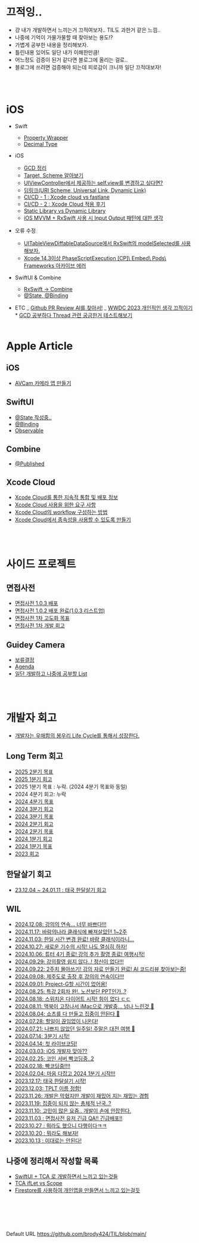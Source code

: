 # 끄적잉..

-   걍 내가 개발하면서 느끼는거 끄적여보자.. TIL도 과한거 같은 느낌..
-   나중에 기억이 가물가물할 때 찾아보는 용도!?
-   가볍게 공부한 내용을 정리해보자.
-   틀린내용 있어도 일단 내가 이해한만큼!
-   어느정도 검증이 된거 같다면 블로그에 올리는 걸로..
-   블로그에 쓰려면 검증해야 되는데 피로감이 크니까 일단 끄적대보자!

<br/><br/>

# iOS

-   Swift
    -   [Property Wrapper](https://github.com/brody424/TIL/tree/main/ios/til/property_wrapper.md)
    -   [Decimal Type](https://github.com/brody424/TIL/blob/main/ios/til/swift_decimal_type.md)
-   iOS

    -   [GCD 정리](https://github.com/brody424/TIL/blob/main/ios/til/dispatch_queue.md)
    -   [Target, Scheme 알아보기](https://github.com/brody424/TIL/blob/main/ios/til/target_scheme.md)
    -   [UIViewController에서 제공하는 self.view를 변경하고 싶다면?](https://github.com/brody424/TIL/blob/main/ios/til/viewcontroller_view_change.md)
    -   [딥링크(URI Scheme, Universal Link, Dynamic Link)](https://github.com/brody424/TIL/blob/main/ios/til/uri_scheme_universal_link.md)
    -   [CI/CD - 1 : Xcode cloud vs fastlane](https://github.com/brody424/TIL/tree/main/ios/cicd_1.md)
    -   [CI/CD - 2 : Xcode Cloud 적용 후기](https://github.com/brody424/TIL/tree/main/ios/cicd_2.md)
    -   [Static Library vs Dynamic Library](https://github.com/brody424/TIL/tree/main/ios/til/static_library_dynamic_library.md)
    -   [iOS MVVM + RxSwift 사용 시 Input Output 패턴에 대한 생각](https://github.com/brody424/TIL/tree/main/ios/til/mvvm_input_output_0.md)

-   오류 수정

    -   [UITableViewDiffableDataSource에서 RxSwift의 modelSelected를 사용해보자.](https://github.com/brody424/TIL/blob/main/ios/error/Diffable_DataSource_RxSwift_Select.md)
    -   [Xcode 14.3이상 PhaseScriptExecution [CP]\ Embed\ Pods\ Frameworks 아카이브 에러](https://github.com/brody424/TIL/blob/main/ios/error/xcode_14_3_error.md)

-   SwiftUI & Combine
    -   [RxSwift -> Combine](https://github.com/brody424/TIL/blob/main/ios/til/combine_swiftui/rxswift_combine_convert.md)
    -   [@State, @Binding](https://github.com/brody424/TIL/blob/main/ios/til/combine_swiftui/state_binding_observedObject.md)
-   ETC
    _ [Github PR Review AI를 찾아서!](https://github.com/brody424/TIL/blob/main/ios/etc/pr_review_ai.md)
    _ [WWDC 2023 개인적인 생각 끄적이기](https://github.com/brody424/TIL/blob/main/ios/etc/wwdc_2023_personal_thoughts.md) \* [GCD 공부하다 Thread 관련 궁금한거 테스트해보기](https://github.com/brody424/TIL/tree/main/ios/til/concurrent/thread_question.md)
    <br/><br/>

# Apple Article

## iOS

-   [AVCam 카메라 앱 만들기](https://github.com/brody424/TIL/tree/main/ios/documentation/AVCam_Building_a_Camera_App.md)

## SwiftUI

-   [@State 작성중..](https://github.com/brody424/TIL/tree/main/ios/documentation/SwiftUI_Combine/SwiftUI_State.md)
-   [@Binding](https://github.com/brody424/TIL/tree/main/ios/documentation/SwiftUI_Combine/SwiftUI_Binding.md)
-   [Observable](https://github.com/brody424/TIL/tree/main/ios/documentation/SwiftUI_Combine/SwiftUI_Observable.md)

## Combine

-   [@Published](https://github.com/brody424/TIL/tree/main/ios/documentation/SwiftUI_Combine/Published.md)

## Xcode Cloud

-   [Xcode Cloud를 통한 지속적 통합 및 배포 정보](https://github.com/brody424/TIL/tree/main/ios/documentation/About_continuous_integration_and_delivery_with_Xcode_Cloud.md)
-   [Xcode Cloud 사용을 위한 요구 사항](https://github.com/brody424/TIL/tree/main/ios/documentation/Requirements_for_using_Xcode_Cloud.md)
-   [Xcode Cloud의 workflow 구성하는 방법](https://github.com/brody424/TIL/tree/main/ios/documentation/Configuring_your_first_Xcode_Cloud_workflow.md)
-   [Xcode Cloud에서 종속성을 사용할 수 있도록 만들기](https://github.com/brody424/TIL/tree/main/ios/documentation/Making_dependencies_available_to_Xcode_Cloud.md)

<br/><br/>

# 사이드 프로젝트

## 면접사전

-   [면접사전 1.0.3 배포](https://github.com/brody424/TIL/blob/main/ios/sideproject/interview_dictionary/interview_dictionary_4.md)
-   [면접사전 1.0.2 배포 완료(1.0.3 리스트업)](https://github.com/brody424/TIL/blob/main/ios/sideproject/interview_dictionary/interview_dictionary_3.md)
-   [면접사전 1차 고도화 목표](https://github.com/brody424/TIL/blob/main/ios/sideproject/interview_dictionary/interview_dictionary_2.md)
-   [면접사전 1차 개발 회고](https://github.com/brody424/TIL/blob/main/ios/sideproject/interview_dictionary/interview_dictionary_1.md)

## Guidey Camera

-   [보류결정](https://github.com/brody424/TIL/blob/main/ios/sideproject/tplt/guidey_hold.md)
-   [Agenda](https://github.com/brody424/TIL/blob/main/ios/sideproject/tplt/agenda.md)
-   [일단 개발하고 나중에 공부할 List](https://github.com/brody424/TIL/blob/main/ios/sideproject/tplt/first_develop_after_study_list)

<br/><br/>

# 개발자 회고

-   [개발자는 우매함의 봉우리 Life Cycle를 통해서 성장한다.](https://github.com/brody424/TIL/tree/main/ios/diary/mount_stupid.md)

## Long Term 회고

-   [2025 2분기 목표](https://github.com/brody424/TIL/tree/main/ios/diary/longterm/2025_q2_ork.md)
-   [2025 1분기 회고](https://github.com/brody424/TIL/tree/main/ios/diary/longterm/2025_q1_feedback.md)
-   2025 1분기 목표 : 누락. (2024 4분기 목표와 동일)
-   2024 4분기 회고: 누락
-   [2024 4분기 목표](https://github.com/brody424/TIL/tree/main/ios/diary/longterm/2024_q4_ork.md)
-   [2024 3분기 회고](https://github.com/brody424/TIL/tree/main/ios/diary/longterm/2024_q3_feedback.md)
-   [2024 3분기 목표](https://github.com/brody424/TIL/tree/main/ios/diary/longterm/2024_q3_ork.md)
-   [2024 2분기 회고](https://github.com/brody424/TIL/tree/main/ios/diary/longterm/2024_q2_feedback.md)
-   [2024 2분기 목표](https://github.com/brody424/TIL/tree/main/ios/diary/longterm/2024_q2_ork.md)
-   [2024 1분기 회고](https://github.com/brody424/TIL/tree/main/ios/diary/longterm/2024_1_quarter_feedback.md)
-   [2024 1분기 목표](https://github.com/brody424/TIL/tree/main/ios/diary/longterm/2024_1_4_okr.md)
-   [2023 회고](https://github.com/brody424/TIL/tree/main/ios/diary/longterm/retrospect_2023.md)

## 한달살기 회고

-   [23.12.04 ~ 24.01.11 : 태국 한달살기 회고](https://github.com/brody424/TIL/tree/main/ios/diary/longterm/2023_thailand_worcation.md)

## WIL

-   [2024.12.08: 강의의 연속... 너무 바쁘다!!!](https://github.com/brody424/TIL/tree/main/ios/diary/241208.md)
-   [2024.11.17: 바람의나라 클래식에 빠져살았던 1~2주](https://github.com/brody424/TIL/tree/main/ios/diary/241117.md)
-   [2024.11.03: 한일 시간 변경 완료! 바람 클래식이라니...](https://github.com/brody424/TIL/tree/main/ios/diary/241103.md)
-   [2024.10.27: 새로운 기수의 시작! 나도 열심히 하자!](https://github.com/brody424/TIL/tree/main/ios/diary/241027.md)
-   [2024.10.06: 튜터 4기 종료! 강의 추가 촬영 종료! 여행시작!](https://github.com/brody424/TIL/tree/main/ios/diary/241006.md)
-   [2024.09.29: 강의촬영 쉽지 않다..! 정신이 없다!!!](https://github.com/brody424/TIL/tree/main/ios/diary/240929.md)
-   [2024.09.22: 2주치 몰아쓰기! 강의 자료 만들기 완료! AI 코드리뷰 찾아보는중!](https://github.com/brody424/TIL/tree/main/ios/diary/240922.md)
-   [2024.09.08: 제주도로 출장 후 강의의 연속이다!!!](https://github.com/brody424/TIL/tree/main/ios/diary/240908.md)
-   [2024.09.01: Project-G할 시간이 없어용!](https://github.com/brody424/TIL/tree/main/ios/diary/240901.md)
-   [2024.08.25: 특강 2회차 완!. 노션보단 PPT인가..?](https://github.com/brody424/TIL/tree/main/ios/diary/240825.md)
-   [2024.08.18: 스위치온 다이어트 시작! 힘이 없다 ㄷㄷ](https://github.com/brody424/TIL/tree/main/ios/diary/240818.md)
-   [2024.08.11: 맥북이 고장나서 iMac으로 개발중... 넘나 느린것 🥲](https://github.com/brody424/TIL/tree/main/ios/diary/240811.md)
-   [2024.08.04: 쇼츠를 다 만들고 집중이 안된다 🫠](https://github.com/brody424/TIL/tree/main/ios/diary/240804.md)
-   [2024.07.28: 할일이 끊임없이 나온다!](https://github.com/brody424/TIL/tree/main/ios/diary/240728.md)
-   [2024.07.21: 나쁘지 않았던 일주일! 주말은 대전 여행 🚄](https://github.com/brody424/TIL/tree/main/ios/diary/240721.md)
-   [2024.07.14: 3분기 시작!](https://github.com/brody424/TIL/tree/main/ios/diary/240714.md)
-   [2024.04.14: 첫 라이브코딩!](https://github.com/brody424/TIL/tree/main/ios/diary/240414.md)
-   [2024.03.03: iOS 개발자 맞아??](https://github.com/brody424/TIL/tree/main/ios/diary/240303.md)
-   [2024.02.25: 코인 서버 빡코딩중..2](https://github.com/brody424/TIL/tree/main/ios/diary/240225.md)
-   [2024.02.18: 빡코딩중!!!!](https://github.com/brody424/TIL/tree/main/ios/diary/240218.md)
-   [2024.02.04: 마음 다잡고 2024 1분기 시작!!!](https://github.com/brody424/TIL/tree/main/ios/diary/240204.md)
-   [2023.12.17: 태국 한달살기 시작!](https://github.com/brody424/TIL/tree/main/ios/diary/231217.md)
-   [2023.12.03: TPLT 이름 정함!](https://github.com/brody424/TIL/tree/main/ios/diary/231203.md)
-   [2023.11.26: 개발은 막혔지만 개발이 재밌어 지는 재밌는 경험](https://github.com/brody424/TIL/tree/main/ios/diary/231126.md)
-   [2023.11.19: 집중이 되지 않는 총체적 난국..?](https://github.com/brody424/TIL/tree/main/ios/diary/231119.md)
-   [2023.11.10: 고민이 많은 요즘.. 개발이 손에 안잡힌다.](https://github.com/brody424/TIL/tree/main/ios/diary/231110.md)
-   [2023.11.03 : 면접사전 유저 긴급 QA!! 긴급배포!!](https://github.com/brody424/TIL/tree/main/ios/diary/231103.md)
-   [2023.10.27 : 뭐라도 했으니 다행이다ㅋㅋ](https://github.com/brody424/TIL/tree/main/ios/diary/231027.md)
-   [2023.10.20 : 뭐라도 해보자!](https://github.com/brody424/TIL/tree/main/ios/diary/231020.md)
-   [2023.10.13 : 이대로는 안된다!](https://github.com/brody424/TIL/tree/main/ios/diary/231013.md)

## 나중에 정리해서 작성할 목록

-   [SwiftUI + TCA 로 개발하면서 느끼고 있는것들](https://github.com/brody424/TIL/tree/main/ios/diary/feel/swiftui_felt.md)
-   [TCA ifLet vs Scope](https://github.com/brody424/TIL/tree/main/ios/diary/feel/tca_iflet_scope.md)
-   [Firestore를 사용하여 개인앱을 만들면서 느끼고 있는걸듯](https://github.com/brody424/TIL/tree/main/ios/diary/feel/firestore_felt.md)

<br/><br/><br/><br/><br/>
Default URL https://github.com/brody424/TIL/blob/main/
